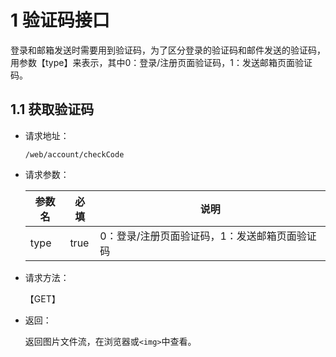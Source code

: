 # 1 验证码接口

登录和邮箱发送时需要用到验证码，为了区分登录的验证码和邮件发送的验证码，用参数【type】来表示，其中0：登录/注册页面验证码，1：发送邮箱页面验证码。

## 1.1 获取验证码

- 请求地址：

  ```http
  /web/account/checkCode
  ```

- 请求参数：

  | 参数名 | 必填 | 说明                                          |
  | ------ | ---- | --------------------------------------------- |
  | type   | true | 0：登录/注册页面验证码，1：发送邮箱页面验证码 |

- 请求方法：

  【GET】

- 返回：

  返回图片文件流，在浏览器或`<img>`中查看。

